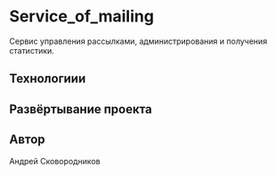 # Service_of_mailing
Сервис управления рассылками, администрирования и получения статистики.

## Технологиии 

## Развёртывание проекта 

## Автор 
Андрей Сковородников
